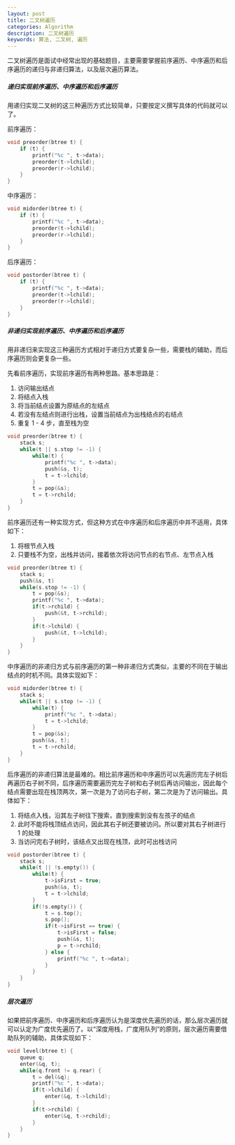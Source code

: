 ```yaml
---
layout: post
title: 二叉树遍历
categories: Algorithm
description: 二叉树遍历
keywords: 算法, 二叉树, 遍历
---
```


二叉树遍历是面试中经常出现的基础题目，主要需要掌握前序遍历、中序遍历和后序遍历的递归与非递归算法，以及层次遍历算法。

##### 递归实现前序遍历、中序遍历和后序遍历

用递归实现二叉树的这三种遍历方式比较简单，只要按定义撰写具体的代码就可以了。

前序遍历：

```c
void preorder(btree t) {
    if (t) {
        printf("%c ", t->data);
        preorder(t->lchild);
        preorder(r->lchild);
    }
}
```

中序遍历：

```c
void midorder(btree t) {
    if (t) {
        printf("%c ", t->data);
        preorder(t->lchild);
        preorder(r->lchild);
    }
}
```

后序遍历：

```c
void postorder(btree t) {
    if (t) {
        printf("%c ", t->data);
        preorder(t->lchild);
        preorder(r->lchild);
    }
}
```

##### 非递归实现前序遍历、中序遍历和后序遍历

用非递归来实现这三种遍历方式相对于递归方式要复杂一些，需要栈的辅助，而后序遍历则会更复杂一些。

先看前序遍历，实现前序遍历有两种思路。基本思路是：

1. 访问输出结点
2. 将结点入栈
3. 将当前结点设置为原结点的左结点
4. 若没有左结点则进行出栈，设置当前结点为出栈结点的右结点
5. 重复 1 - 4 步，直至栈为空

```c
void preorder(btree t) {
    stack s;
    while(t || s.stop != -1) {
        while(t) {
            printf("%c ", t->data);
            push(&s, t);
            t = t->lchild;
        }
        t = pop(&s);
        t = t->rchild;
    }
}
```

前序遍历还有一种实现方式，但这种方式在中序遍历和后序遍历中并不适用，具体如下：

1. 将根节点入栈
2. 只要栈不为空，出栈并访问，接着依次将访问节点的右节点、左节点入栈

```c
void preorder(btree t) {
    stack s;
    push(&s, t)
    while(s.stop != -1) {
        t = pop(&s);
        printf("%c ", t->data);
        if(t->rchild) {
            push(&t, t->rchild);
        }
        if(t->lchild) {
            push(&t, t->lchild);
        } 
    }
}
```

中序遍历的非递归方式与前序遍历的第一种非递归方式类似，主要的不同在于输出结点的时机不同。具体实现如下：

```c
void midorder(btree t) {
    stack s;
    while(t || s.stop != -1) {
        while(t) {
            printf("%c ", t->data);
            t = t->lchild;
        }
        t = pop(&s);
        push(&s, t);
        t = t->rchild;          
    }
}
```

后序遍历的非递归算法是最难的。相比前序遍历和中序遍历可以先遍历完左子树后再遍历右子树不同，后序遍历需要遍历完左子树和右子树后再访问输出，因此每个结点需要出现在栈顶两次，第一次是为了访问右子树，第二次是为了访问输出。具体如下：

1. 将结点入栈，沿其左子树往下搜索，直到搜索到没有左孩子的结点
2. 此时不能将栈顶结点访问，因此其右子树还要被访问。所以要对其右子树进行 1 的处理
3. 当访问完右子树时，该结点又出现在栈顶，此时可出栈访问

```c
void postorder(btree t) {
    stack s;
    while(t || !s.empty()) {
        while(t) {
            t->isFirst = true;
            push(&s, t);
            t = t->lchild;
        }
        if(!s.empty()) {
            t = s.top();
            s.pop();
            if(t->isFirst == true) {
                t->isFirst = false;
                push(&s, t);
                p = t->rchild;
            } else {
                printf("%c ", t->data);
            }
        }
    }
}
```

##### 层次遍历

如果把前序遍历、中序遍历和后序遍历认为是深度优先遍历的话，那么层次遍历就可以认定为广度优先遍历了。以“深度用栈，广度用队列”的原则，层次遍历需要借助队列的辅助，具体实现如下：

```c
void level(btree t) {
    queue q;
    enter(&q, t);
    while(q.front != q.rear) {
        t = del(&q);
        printf("%c ", t->data);
        if(t->lchild) {
            enter(&q, t->lchild);
        }
        if(t->rchild) {
            enter(&q, t->rchild);
        }
    }
}
```

